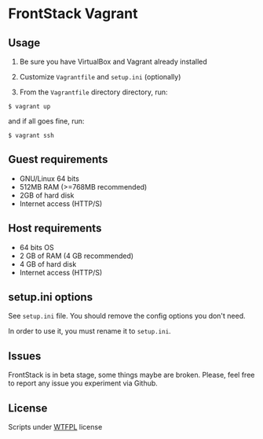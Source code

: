 # FrontStack Vagrant

## Usage

1. Be sure you have VirtualBox and Vagrant already installed

2. Customize `Vagrantfile` and `setup.ini` (optionally)

3. From the `Vagrantfile` directory directory, run: 
  
  ```
  $ vagrant up 
  ```

  and if all goes fine, run:
  ```
  $ vagrant ssh
  ```

## Guest requirements

  * GNU/Linux 64 bits
  * 512MB RAM (>=768MB recommended)
  * 2GB of hard disk
  * Internet access (HTTP/S)

## Host requirements

  * 64 bits OS
  * 2 GB of RAM (4 GB recommended)
  * 4 GB of hard disk
  * Internet access (HTTP/S)

## setup.ini options

See `setup.ini` file. You should remove the config options you don't need.

In order to use it, you must rename it to `setup.ini`.

## Issues

FrontStack is in beta stage, some things maybe are broken.
Please, feel free to report any issue you experiment via Github.

## License

Scripts under [WTFPL](http://www.wtfpl.net/txt/copying/) license
